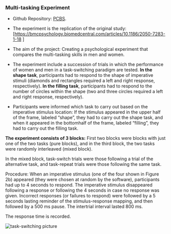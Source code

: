 ### Multi-tasking Experiment

- Github Repository: [PCBS](https://github.com/ervanihank/PCBS-multitasking).
- The experiment is the replication of the original study:  [https://bmcpsychology.biomedcentral.com/articles/10.1186/2050-7283-1-18 ]
- The aim of the project: Creating a psychological experiment that compares the multi-tasking skills in men and women. 
- The experiment include a succession of trials in which the performance of women and men in a task-switching paradigm are tested. 
**In the shape task**, participants had to respond to the shape of imperative stimuli (diamonds and rectangles required a left and right response, respectively).
**In the filling task**, participants had to respond to the number of circles within the shape (two and three circles required a left and right response, respectively).

- Participants were informed which task to carry out based on the imperative stimulus location:
If the stimulus appeared in the upper half of the frame, labeled “shape”, they had to carry out the shape
task, and when it appeared in the bottomhalf of the frame, labeled “filling”, they had to carry out the filling task.

**The experiment consists of 3 blocks:** First two blocks were blocks with just one of the two tasks (pure blocks), and in the third block, the two tasks were randomly interleaved (mixed block).

In the mixed block, task-switch trials were those following a trial of the alternative task, and task-repeat trials were those following the same task.

Procedure:
When an imperative stimulus (one of the four shown in Figure 2b) appeared (they were chosen at random by the software), participants had up to 4 seconds to respond. The imperative stimulus disappeared following a response or following the 4 seconds in case no response was given. Incorrect responses (or failures to respond) were followed by a 5 seconds lasting reminder of the stimulus-response mapping,
and then followed by a 500 ms pause. The intertrial interval lasted 800 ms.

The response time is recorded.

![task-switching picture](images/picture.png)